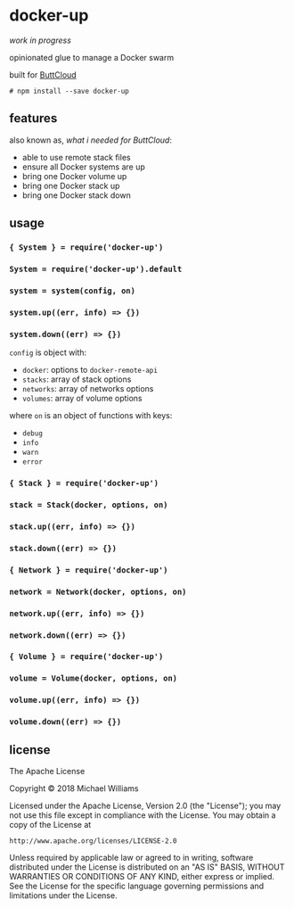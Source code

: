 # docker-up

_work in progress_

opinionated glue to manage a Docker swarm

built for [ButtCloud](http://buttcloud.org)

```shell
# npm install --save docker-up
```

## features

also known as, _what i needed for ButtCloud_:

* able to use remote stack files
* ensure all Docker systems are up
* bring one Docker volume up
* bring one Docker stack up
* bring one Docker stack down

## usage

### `{ System } = require('docker-up')`

### `System = require('docker-up').default`

### `system = system(config, on)`

### `system.up((err, info) => {})`

### `system.down((err) => {})`

`config` is object with:

* `docker`: options to `docker-remote-api`
* `stacks`: array of stack options
* `networks`: array of networks options
* `volumes`: array of volume options

where `on` is an object of functions with keys:

* `debug`
* `info`
* `warn`
* `error`

### `{ Stack } = require('docker-up')`

### `stack = Stack(docker, options, on)`

### `stack.up((err, info) => {})`

### `stack.down((err) => {})`

### `{ Network } = require('docker-up')`

### `network = Network(docker, options, on)`

### `network.up((err, info) => {})`

### `network.down((err) => {})`

### `{ Volume } = require('docker-up')`

### `volume = Volume(docker, options, on)`

### `volume.up((err, info) => {})`

### `volume.down((err) => {})`

## license

The Apache License

Copyright &copy; 2018 Michael Williams

Licensed under the Apache License, Version 2.0 (the "License");
you may not use this file except in compliance with the License.
You may obtain a copy of the License at

    http://www.apache.org/licenses/LICENSE-2.0

Unless required by applicable law or agreed to in writing, software
distributed under the License is distributed on an "AS IS" BASIS,
WITHOUT WARRANTIES OR CONDITIONS OF ANY KIND, either express or implied.
See the License for the specific language governing permissions and
limitations under the License.
